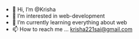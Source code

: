 - 👋 Hi, I’m @Krisha
- 👀 I’m interested in web-development
- 🌱 I’m currently learning everything about web
- 📫 How to reach me ... krisha221sai@gmail.com


<!---
Krisha221/Krisha221 is a ✨ special ✨ repository because its `README.md` (this file) appears on your GitHub profile.
You can click the Preview link to take a look at your changes.
--->

